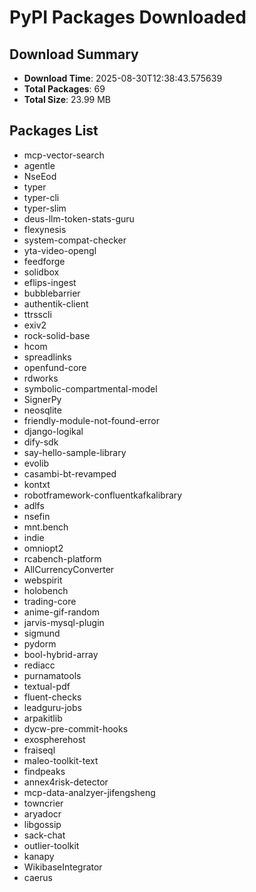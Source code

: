 # PyPI Packages Downloaded

## Download Summary
- **Download Time**: 2025-08-30T12:38:43.575639
- **Total Packages**: 69
- **Total Size**: 23.99 MB

## Packages List
- mcp-vector-search
- agentle
- NseEod
- typer
- typer-cli
- typer-slim
- deus-llm-token-stats-guru
- flexynesis
- system-compat-checker
- yta-video-opengl
- feedforge
- solidbox
- eflips-ingest
- bubblebarrier
- authentik-client
- ttrsscli
- exiv2
- rock-solid-base
- hcom
- spreadlinks
- openfund-core
- rdworks
- symbolic-compartmental-model
- SignerPy
- neosqlite
- friendly-module-not-found-error
- django-logikal
- dify-sdk
- say-hello-sample-library
- evolib
- casambi-bt-revamped
- kontxt
- robotframework-confluentkafkalibrary
- adlfs
- nsefin
- mnt.bench
- indie
- omniopt2
- rcabench-platform
- AllCurrencyConverter
- webspirit
- holobench
- trading-core
- anime-gif-random
- jarvis-mysql-plugin
- sigmund
- pydorm
- bool-hybrid-array
- rediacc
- purnamatools
- textual-pdf
- fluent-checks
- leadguru-jobs
- arpakitlib
- dycw-pre-commit-hooks
- exospherehost
- fraiseql
- maleo-toolkit-text
- findpeaks
- annex4risk-detector
- mcp-data-analzyer-jifengsheng
- towncrier
- aryadocr
- libgossip
- sack-chat
- outlier-toolkit
- kanapy
- WikibaseIntegrator
- caerus
